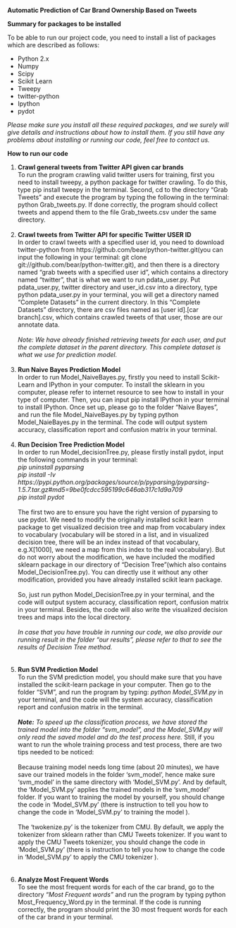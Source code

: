 
<b>Automatic Prediction of Car Brand Ownership Based on Tweets </b>


<b>Summary for packages to be installed </b>

To be able to run our project code, you need to install a list of packages which are described as follows:
<ul>
	<li>Python 2.x</li>
	<li>Numpy</li>
	<li>Scipy</li>
	<li>Scikit Learn</li>
	<li>Tweepy</li>
	<li> twitter-python</li>
	<li>Ipython</li>
	<li>pydot</li>
</ul>


<i>Please make sure you install all these required packages, and we surely will give details and instructions about how to install them. If you still have any problems about installing or running our code, feel free to contact us. </i>

<b>How to run our code</b>
<ol>
	<li><b>Crawl general tweets from Twitter API given car brands</b><br/>
	To run the program crawling valid twitter users for training, first you need to install tweepy, a python package for twitter crawling. To do this, type pip install tweepy in the terminal. Second, cd to the directory “Grab Tweets” and execute the program by typing the following in the terminal: python Grab_tweets.py. If done correctly, the program should collect tweets and append them to the file Grab_tweets.csv under the same directory.</li><br/>
	<li><b>Crawl tweets from Twitter API for specific Twitter USER ID</b><br/>
	In order to crawl tweets with a specified user id, you need to download twitter-python from https://github.com/bear/python-twitter.git(you can input the following in your terminal: git clone git://github.com/bear/python-twitter.git), and then there is a directory named “grab tweets with a specified user id”, which contains a directory named “twitter”, that is what we want to run pdata_user.py. Put pdata_user.py, twitter directory and user_id.csv into a directory, type python pdata_user.py in your terminal, you will get a directory named “Complete Datasets” in the current directory. In this “Complete Datasets” directory, there are csv files named as [user id].[car branch].csv, which contains crawled tweets of that user, those are our annotate data.</li></br>
	<i>Note: We have already finished retrieving tweets for each user, and put the complete dataset in the parent directory. This complete dataset is what we use for prediction model.</i><br/><br/>
	<li><b>Run Naive Bayes Prediction Model</b><br/>
	In order to run Model_NaiveBayes.py, firstly you need to install Scikit-Learn and IPython in your computer. To install the sklearn in you computer, please refer to internet resource to see how to install in your type of computer.
	Then, you can input pip install IPython in your terminal to install IPython. 
	Once set up, please go to the folder “Naive Bayes”, and run the file Model_NaiveBayes.py by typing python Model_NaieBayes.py in the terminal. The code will output system accuracy, classification report and confusion matrix in your terminal. </li><br/>
	<li><b>Run Decision Tree Prediction Model</b><br/>
	In order to run Model_decisionTree.py, please firstly install pydot, input the following commands in your terminal: <br/>
	<i>pip uninstall pyparsing <br/>
	pip install -Iv https://pypi.python.org/packages/source/p/pyparsing/pyparsing-1.5.7.tar.gz#md5=9be0fcdcc595199c646ab317c1d9a709<br/>
	pip install pydot </i><br/><br/>
	The first two are to ensure you have the right version of pyparsing to use pydot. We need to modify the originally installed scikit learn package to get visualized decision tree and map from vocabulary index to vocabulary (vocabulary will be stored in a list, and in visualized decision tree, there will be an index instead of that vocabulary, e.g.X[1000], we need a map from this index to the real vocabulary). But do not worry about the modification, we have included the modified sklearn package in our directory of “Decision Tree”(which also contains Model_DecisionTree.py). You can directly use it without any other modification, provided you have already installed scikit learn package.<br/><br/>
	So, just run python Model_DecisionTree.py in your terminal, and the code will output system accuracy, classification report, confusion matrix in your terminal. Besides, the code will also write the visualized decision trees and maps into the local directory.<br/><br/>
	<i>In case that you have trouble in running our code, we also provide our running result in the folder “our results”, please refer to that to see the results of Decision Tree method.</i>
	</li><br/><br/>
	<li><b>Run SVM Prediction Model</b><br/>
	To run the SVM prediction model, you should make sure that you have installed the scikit-learn package in your computer. Then go to the folder “SVM”, and run the program by typing:
	<i>python Model_SVM.py</i> in your terminal, and the code will  the system accuracy, classification report and confusion matrix in the terminal. <br/><br/>
	<i><b>Note:</b> To speed up the classification process, we have stored the trained model into the folder “svm_model”, and the Model_SVM.py will only read the saved model and do the test process here.</i>
	Still, if you want to run the whole training process and test process, there are two tips needed to be noticed:<br/><br/>
	Because training model needs long time (about 20 minutes), we have save our trained models in the folder ‘svm_model’, hence make sure ‘svm_model’ in the same directory with ‘Model_SVM.py’. And by default,  the ‘Model_SVM.py’  applies the trained models in the ‘svm_model’ folder. If you want to training the model by yourself, you should change the code in ‘Model_SVM.py’ (there is instruction to tell you how to change the code in ‘Model_SVM.py’ to training the model ).<br/><br/>
	The ‘twokenize.py’ is the tokenizer from CMU. By default, we apply the tokenizer from sklearn rather than CMU Tweets tokenizer. If you want to apply the CMU Tweets tokenizer, you should change the code in ‘Model_SVM.py’ (there is instruction to tell you how to change the code in ‘Model_SVM.py’ to apply the CMU tokenizer ).
	</li><br/><br/>
	<li><b>Analyze Most Frequent Words</b><br/>
	To see the most frequent words for each of the car brand, go to the directory <i>“Most Frequent words”</i> and run the program by typing python Most_Frequency_Word.py in the terminal. If the code is running correctly, the program should print the 30 most frequent words for each of the car brand in your terminal.
	</li><br/>

